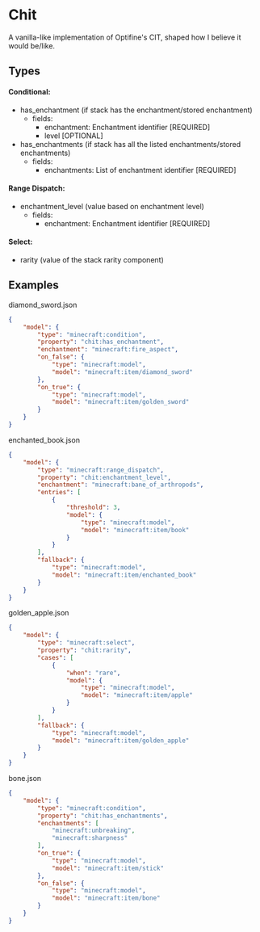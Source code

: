 # Chit

A vanilla-like implementation of Optifine's CIT, shaped how I believe it would be/like.

## Types

#### Conditional:

- has_enchantment (if stack has the enchantment/stored enchantment)
    - fields:
        - enchantment: Enchantment identifier [REQUIRED]
        - level [OPTIONAL]
- has_enchantments (if stack has all the listed enchantments/stored enchantments)
    - fields:
        - enchantments: List of enchantment identifier [REQUIRED]

#### Range Dispatch:

- enchantment_level (value based on enchantment level)
    - fields:
        - enchantment: Enchantment identifier [REQUIRED]

#### Select:

- rarity (value of the stack rarity component)

## Examples

diamond_sword.json

```json
{
	"model": {
		"type": "minecraft:condition",
		"property": "chit:has_enchantment",
		"enchantment": "minecraft:fire_aspect",
		"on_false": {
			"type": "minecraft:model",
			"model": "minecraft:item/diamond_sword"
		},
		"on_true": {
			"type": "minecraft:model",
			"model": "minecraft:item/golden_sword"
		}
	}
}
```

enchanted_book.json

```json
{
	"model": {
		"type": "minecraft:range_dispatch",
		"property": "chit:enchantment_level",
		"enchantment": "minecraft:bane_of_arthropods",
		"entries": [
			{
				"threshold": 3,
				"model": {
					"type": "minecraft:model",
					"model": "minecraft:item/book"
				}
			}
		],
		"fallback": {
			"type": "minecraft:model",
			"model": "minecraft:item/enchanted_book"
		}
	}
}
```

golden_apple.json

```json
{
	"model": {
		"type": "minecraft:select",
		"property": "chit:rarity",
		"cases": [
			{
				"when": "rare",
				"model": {
					"type": "minecraft:model",
					"model": "minecraft:item/apple"
				}
			}
		],
		"fallback": {
			"type": "minecraft:model",
			"model": "minecraft:item/golden_apple"
		}
	}
}
```

bone.json

```json
{
	"model": {
		"type": "minecraft:condition",
		"property": "chit:has_enchantments",
		"enchantments": [
			"minecraft:unbreaking",
			"minecraft:sharpness"
		],
		"on_true": {
			"type": "minecraft:model",
			"model": "minecraft:item/stick"
		},
		"on_false": {
			"type": "minecraft:model",
			"model": "minecraft:item/bone"
		}
	}
}
```